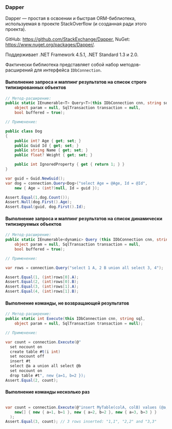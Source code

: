 ﻿### Dapper

Dapper — простая в освоении и быстрая ORM-библиотека, используемая в проекте StackOverflow (и созданная ради этого проекта).


GitHub: https://github.com/StackExchange/Dapper, NuGet: https://www.nuget.org/packages/Dapper/.

Поддерживает .NET Framework 4.5.1, .NET Standard 1.3 и 2.0.

Фактически библиотека представляет собой набор методов-расширений для интерфейса `IDbConnection`.

#### Выполнение запроса и маппинг результатов на список строго типизированных объектов

```csharp
// Метод-расширение:
public static IEnumerable<T> Query<T>(this IDbConnection cnn, string sql, 
    object param = null, SqlTransaction transaction = null,
    bool buffered = true);

// Применение:

public class Dog
{
    public int? Age { get; set; }
    public Guid Id { get; set; }
    public string Name { get; set; }
    public float? Weight { get; set; }

    public int IgnoredProperty { get { return 1; } }
}

var guid = Guid.NewGuid();
var dog = connection.Query<Dog>("select Age = @Age, Id = @Id", 
    new { Age = (int?)null, Id = guid });

Assert.Equal(1,dog.Count());
Assert.Null(dog.First().Age);
Assert.Equal(guid, dog.First().Id);
```

#### Выполнение запроса и маппинг результатов на список динамически типизируемых объектов

```csharp
// Метод-расширение:
public static IEnumerable<dynamic> Query (this IDbConnection cnn, string sql,
    object param = null, SqlTransaction transaction = null,
    bool buffered = true);

// Применение:

var rows = connection.Query("select 1 A, 2 B union all select 3, 4");

Assert.Equal(1, (int)rows[0].A);
Assert.Equal(2, (int)rows[0].B);
Assert.Equal(3, (int)rows[1].A);
Assert.Equal(4, (int)rows[1].B);
```

#### Выполнение команды, не возвращающей результатов

```csharp
// Метод-расширение:
public static int Execute(this IDbConnection cnn, string sql,
    object param = null, SqlTransaction transaction = null);

// Применение:

var count = connection.Execute(@"
  set nocount on
  create table #t(i int)
  set nocount off
  insert #t
  select @a a union all select @b
  set nocount on
  drop table #t", new {a=1, b=2 });
Assert.Equal(2, count);
```

#### Выполнение команды несколько раз

```csharp

var count = connection.Execute(@"insert MyTable(colA, colB) values (@a, @b)",
    new[] { new { a=1, b=1 }, new { a=2, b=2 }, new { a=3, b=3 } }
  );
Assert.Equal(3, count); // 3 rows inserted: "1,1", "2,2" and "3,3"
```

